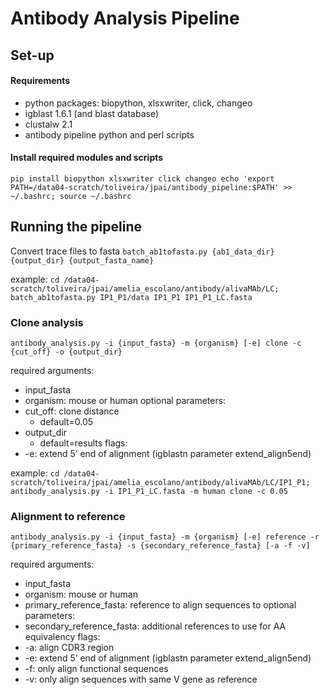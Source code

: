 # Antibody Analysis Pipeline

## Set-up

#### Requirements
* python packages: biopython, xlsxwriter, click, changeo
* igblast 1.6.1 (and blast database)
* clustalw 2.1
* antibody pipeline python and perl scripts


#### Install required modules and scripts
`pip install biopython xlsxwriter click changeo
echo 'export PATH=/data04-scratch/toliveira/jpai/antibody_pipeline:$PATH' >> ~/.bashrc;
source ~/.bashrc`

## Running the pipeline

Convert trace files to fasta
`batch_ab1tofasta.py {ab1_data_dir} {output_dir} {output_fasta_name}`

example: 
`cd /data04-scratch/toliveira/jpai/amelia_escolano/antibody/alivaMAb/LC;
batch_ab1tofasta.py IP1_P1/data IP1_P1 IP1_P1_LC.fasta`


### Clone analysis
`antibody_analysis.py -i {input_fasta} -m {organism} [-e] clone -c {cut_off} -o {output_dir}`

required arguments:
* input_fasta
* organism: mouse or human
optional parameters:
* cut_off: clone distance
    * default=0.05
* output_dir
    * default=results
flags:
* -e: extend 5’ end of alignment (igblastn parameter extend_align5end)

example:
`cd /data04-scratch/toliveira/jpai/amelia_escolano/antibody/alivaMAb/LC/IP1_P1;
antibody_analysis.py -i IP1_P1_LC.fasta -m human clone -c 0.05`


### Alignment to reference
`antibody_analysis.py -i {input_fasta} -m {organism} [-e] reference -r {primary_reference_fasta} -s {secondary_reference_fasta} [-a -f -v]`

required arguments:
* input_fasta
* organism: mouse or human
* primary_reference_fasta: reference to align sequences to
optional parameters:
* secondary_reference_fasta: additional references to use for AA equivalency
flags:
* -a: align CDR3 region
* -e: extend 5’ end of alignment (igblastn parameter extend_align5end)
* -f: only align functional sequences
* -v: only align sequences with same V gene as reference
